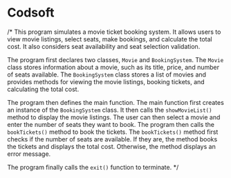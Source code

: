 # Codsoft
 

 
/*
This program simulates a movie ticket booking system. It allows users to view movie listings, select seats, make bookings,
and calculate the total cost. It also considers seat availability and seat selection validation.

The program first declares two classes, `Movie` and `BookingSystem`. The `Movie` class stores information about a movie, such as its title, price, and number of seats available. The `BookingSystem` class stores a list of movies and provides methods for viewing the movie listings, booking tickets, and calculating the total cost.

The program then defines the main function. The main function first creates an instance of the `BookingSystem` class. It then calls the `showMovieList()` method to display the movie listings. The user can then select a movie and enter the number of seats they want to book. The program then calls the `bookTickets()` method to book the tickets. The `bookTickets()` method first checks if the number of seats are available. If they are, the method books the tickets and displays the total cost. Otherwise, the method displays an error message.

The program finally calls the `exit()` function to terminate.
*/
